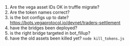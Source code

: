 


1. Are the vega asset IDs OK in truffle migrate?
1. Are the token names correct?
1. is the bot configs up to date? https://bots.vegaprotocol.io/devnet/traders-settlement
1. have the bridges been deployed?
1. is the right bridge targeted in bot_fillup?
1. have the old assets been killed yet? `node kill_tokens.js`
